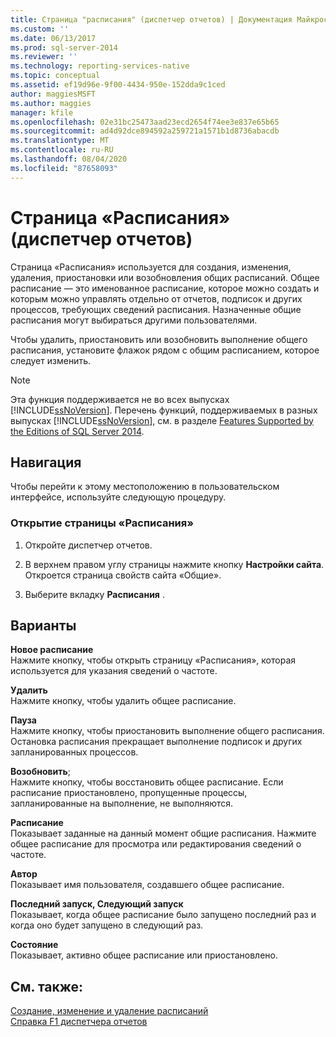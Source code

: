 ```yaml
---
title: Страница "расписания" (диспетчер отчетов) | Документация Майкрософт
ms.custom: ''
ms.date: 06/13/2017
ms.prod: sql-server-2014
ms.reviewer: ''
ms.technology: reporting-services-native
ms.topic: conceptual
ms.assetid: ef19d96e-9f00-4434-950e-152dda9c1ced
author: maggiesMSFT
ms.author: maggies
manager: kfile
ms.openlocfilehash: 02e31bc25473aad23ecd2654f74ee3e837e65b65
ms.sourcegitcommit: ad4d92dce894592a259721a1571b1d8736abacdb
ms.translationtype: MT
ms.contentlocale: ru-RU
ms.lasthandoff: 08/04/2020
ms.locfileid: "87658093"
---
```

# <a name="schedules-page-report-manager"></a>Страница «Расписания» (диспетчер отчетов)
  Страница «Расписания» используется для создания, изменения, удаления, приостановки или возобновления общих расписаний. Общее расписание — это именованное расписание, которое можно создать и которым можно управлять отдельно от отчетов, подписок и других процессов, требующих сведений расписания. Назначенные общие расписания могут выбираться другими пользователями.  
  
 Чтобы удалить, приостановить или возобновить выполнение общего расписания, установите флажок рядом с общим расписанием, которое следует изменить.  
  
> [!NOTE]  
>  Эта функция поддерживается не во всех выпусках [!INCLUDE[ssNoVersion](../includes/ssnoversion-md.md)]. Перечень функций, поддерживаемых в разных выпусках [!INCLUDE[ssNoVersion](../includes/ssnoversion-md.md)], см. в разделе [Features Supported by the Editions of SQL Server 2014](../../2014/getting-started/features-supported-by-the-editions-of-sql-server-2014.md).  
  
## <a name="navigation"></a>Навигация  
 Чтобы перейти к этому местоположению в пользовательском интерфейсе, используйте следующую процедуру.  
  
### <a name="to-open-the-schedules-page"></a>Открытие страницы «Расписания»  
  
1.  Откройте диспетчер отчетов.  
  
2.  В верхнем правом углу страницы нажмите кнопку **Настройки сайта**. Откроется страница свойств сайта «Общие».  
  
3.  Выберите вкладку **Расписания** .  
  
## <a name="options"></a>Варианты  
 **Новое расписание**  
 Нажмите кнопку, чтобы открыть страницу «Расписания», которая используется для указания сведений о частоте.  
  
 **Удалить**  
 Нажмите кнопку, чтобы удалить общее расписание.  
  
 **Пауза**  
 Нажмите кнопку, чтобы приостановить выполнение общего расписания. Остановка расписания прекращает выполнение подписок и других запланированных процессов.  
  
 **Возобновить**;  
 Нажмите кнопку, чтобы восстановить общее расписание. Если расписание приостановлено, пропущенные процессы, запланированные на выполнение, не выполняются.  
  
 **Расписание**  
 Показывает заданные на данный момент общие расписания. Нажмите общее расписание для просмотра или редактирования сведений о частоте.  
  
 **Автор**  
 Показывает имя пользователя, создавшего общее расписание.  
  
 **Последний запуск, Следующий запуск**  
 Показывает, когда общее расписание было запущено последний раз и когда оно будет запущено в следующий раз.  
  
 **Состояние**  
 Показывает, активно общее расписание или приостановлено.  
  
## <a name="see-also"></a>См. также:  
 [Создание, изменение и удаление расписаний](subscriptions/create-modify-and-delete-schedules.md)   
 [Справка F1 диспетчера отчетов](../../2014/reporting-services/report-manager-f1-help.md)  
  
  
